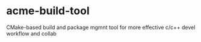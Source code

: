 acme-build-tool
===============

CMake-based build and package mgmnt tool for more effective c/c++ devel workflow and collab
